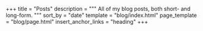 +++
title = "Posts"
description = """
All of my blog posts, both short- and long-form.
"""
sort_by = "date"
template = "blog/index.html"
page_template = "blog/page.html"
insert_anchor_links = "heading"
+++